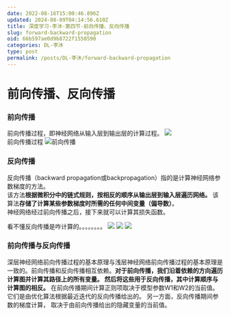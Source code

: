 ```yaml
---
date: 2022-08-16T15:00:46.896Z
updated: 2024-08-09T04:14:56.610Z
title: 深度学习-李沐-第四节-前向传播、反向传播
slug: forward-backward-propagation
oid: 66b597ae0d9b8722f1550590
categories: DL-李沐
type: post
permalink: /posts/DL-李沐/forward-backward-propagation
---
```



# 前向传播、反向传播

### 前向传播

前向传播过程，即神经网络从输入层到输出层的计算过程。
![](https://qiniu.kanes.top/blog/c78caf87.png)  
前向传播过程
![前向传播](https://qiniu.kanes.top/blog/b994df82.png)

### 反向传播

反向传播（backward propagation或backpropagation）指的是计算神经网络参数梯度的方法。  
该方法**根据微积分中的链式规则，按相反的顺序从输出层到输入层遍历网络。** 该算法**存储了计算某些参数梯度时所需的任何中间变量（偏导数）**。  
神经网络经过前向传播之后，接下来就可以计算其损失函数。

看不懂反向传播是咋计算的。。。。。。。。
![](https://qiniu.kanes.top/blog/db2cd294.png)
![](https://qiniu.kanes.top/blog/c4c9d74e.png)
![](https://qiniu.kanes.top/blog/47691404.png)

### 前向传播与反向传播

深层神经网络前向传播过程的基本原理与浅层神经网络前向传播过程的基本原理是一致的。前向传播和反向传播相互依赖。**对于前向传播，我们沿着依赖的方向遍历计算图并计算其路径上的所有变量。 然后将这些用于反向传播，其中计算顺序与计算图的相反。**
在前向传播期间计算正则项取决于模型参数W1和W2的当前值。 它们是由优化算法根据最近迭代的反向传播给出的。 另一方面，反向传播期间参数的梯度计算， 取决于由前向传播给出的隐藏变量的当前值。